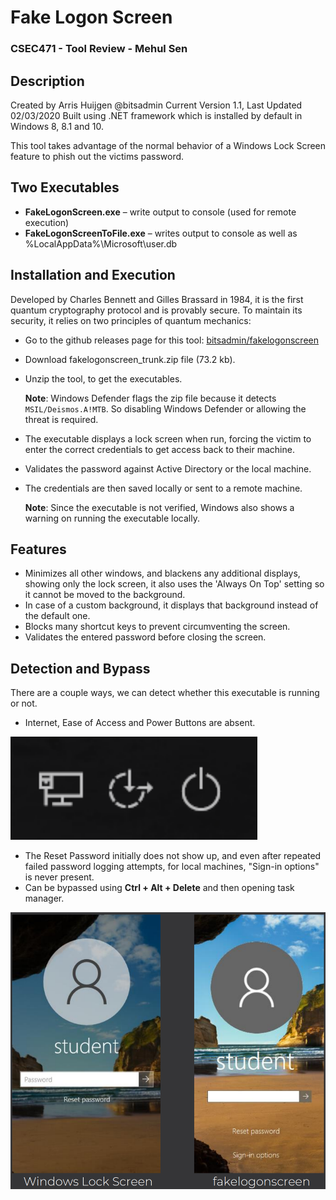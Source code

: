 # Fake Logon Screen

### CSEC471 - Tool Review - Mehul Sen

## Description

Created by Arris Huijgen @bitsadmin
Current Version 1.1, Last Updated 02/03/2020
Built using .NET framework which is installed by default in Windows 8, 8.1 and 10.

This tool takes advantage of the normal behavior of a Windows Lock Screen feature to phish out the victims password.

## Two Executables

- **FakeLogonScreen.exe** – write output to console (used for remote execution)
- **FakeLogonScreenToFile.exe** – writes output to console as well as %LocalAppData%\Microsoft\user.db

## Installation and Execution

Developed by Charles Bennett and Gilles Brassard in 1984, it is the first quantum cryptography protocol and is provably secure. To maintain its security, it relies on two principles of quantum mechanics:

- Go to the github releases page for this tool: [bitsadmin/fakelogonscreen](https://github.com/bitsadmin/fakelogonscreen/releases)

- Download fakelogonscreen_trunk.zip file (73.2 kb).

- Unzip the tool, to get the executables.

  **Note**: Windows Defender flags the zip file because it detects `MSIL/Deismos.A!MTB`. So disabling Windows Defender or allowing the threat is required.

- The executable displays a lock screen when run, forcing the victim to enter the correct credentials to get access back to their machine.

- Validates the password against Active Directory or the local machine.

- The credentials are then saved locally or sent to a remote machine.

  **Note**: Since the executable is not verified, Windows also shows a warning on running the executable locally.

## Features

- Minimizes all other windows, and blackens any additional displays, showing only the lock screen, it also uses the 'Always On Top' setting so it cannot be moved to the background.
- In case of a custom background, it displays that background instead of the default one.
- Blocks many shortcut keys to prevent circumventing the screen.
- Validates the entered password before closing the screen.

## Detection and Bypass

There are a couple ways, we can detect whether this executable is running or not.

- Internet, Ease of Access and Power Buttons are absent.

![FLS-1](images\FLS-1.png)

- The Reset Password initially does not show up, and even after repeated failed password logging attempts, for local machines, "Sign-in options" is never present.
- Can be bypassed using **Ctrl + Alt + Delete** and then opening task manager.

![FLS-2](images\FLS-2.png)